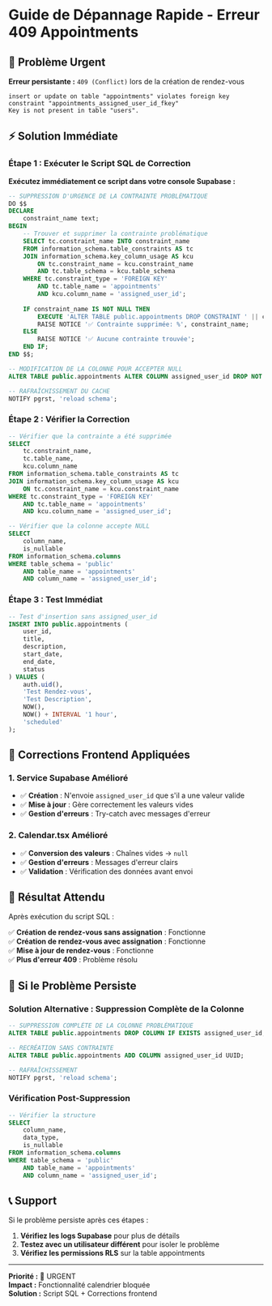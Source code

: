 # Guide de Dépannage Rapide - Erreur 409 Appointments

## 🚨 Problème Urgent

**Erreur persistante :** `409 (Conflict)` lors de la création de rendez-vous
```
insert or update on table "appointments" violates foreign key constraint "appointments_assigned_user_id_fkey"
Key is not present in table "users".
```

## ⚡ Solution Immédiate

### Étape 1 : Exécuter le Script SQL de Correction

**Exécutez immédiatement ce script dans votre console Supabase :**

```sql
-- SUPPRESSION D'URGENCE DE LA CONTRAINTE PROBLÉMATIQUE
DO $$
DECLARE
    constraint_name text;
BEGIN
    -- Trouver et supprimer la contrainte problématique
    SELECT tc.constraint_name INTO constraint_name
    FROM information_schema.table_constraints AS tc 
    JOIN information_schema.key_column_usage AS kcu
        ON tc.constraint_name = kcu.constraint_name
        AND tc.table_schema = kcu.table_schema
    WHERE tc.constraint_type = 'FOREIGN KEY' 
        AND tc.table_name = 'appointments'
        AND kcu.column_name = 'assigned_user_id';
    
    IF constraint_name IS NOT NULL THEN
        EXECUTE 'ALTER TABLE public.appointments DROP CONSTRAINT ' || constraint_name;
        RAISE NOTICE '✅ Contrainte supprimée: %', constraint_name;
    ELSE
        RAISE NOTICE '✅ Aucune contrainte trouvée';
    END IF;
END $$;

-- MODIFICATION DE LA COLONNE POUR ACCEPTER NULL
ALTER TABLE public.appointments ALTER COLUMN assigned_user_id DROP NOT NULL;

-- RAFRAÎCHISSEMENT DU CACHE
NOTIFY pgrst, 'reload schema';
```

### Étape 2 : Vérifier la Correction

```sql
-- Vérifier que la contrainte a été supprimée
SELECT 
    tc.constraint_name,
    tc.table_name,
    kcu.column_name
FROM information_schema.table_constraints AS tc 
JOIN information_schema.key_column_usage AS kcu
    ON tc.constraint_name = kcu.constraint_name
WHERE tc.constraint_type = 'FOREIGN KEY' 
    AND tc.table_name = 'appointments'
    AND kcu.column_name = 'assigned_user_id';

-- Vérifier que la colonne accepte NULL
SELECT 
    column_name,
    is_nullable
FROM information_schema.columns 
WHERE table_schema = 'public' 
    AND table_name = 'appointments'
    AND column_name = 'assigned_user_id';
```

### Étape 3 : Test Immédiat

```sql
-- Test d'insertion sans assigned_user_id
INSERT INTO public.appointments (
    user_id,
    title,
    description,
    start_date,
    end_date,
    status
) VALUES (
    auth.uid(),
    'Test Rendez-vous',
    'Test Description',
    NOW(),
    NOW() + INTERVAL '1 hour',
    'scheduled'
);
```

## 🔧 Corrections Frontend Appliquées

### 1. **Service Supabase Amélioré**
- ✅ **Création** : N'envoie `assigned_user_id` que s'il a une valeur valide
- ✅ **Mise à jour** : Gère correctement les valeurs vides
- ✅ **Gestion d'erreurs** : Try-catch avec messages d'erreur

### 2. **Calendar.tsx Amélioré**
- ✅ **Conversion des valeurs** : Chaînes vides → `null`
- ✅ **Gestion d'erreurs** : Messages d'erreur clairs
- ✅ **Validation** : Vérification des données avant envoi

## 🎯 Résultat Attendu

Après exécution du script SQL :

✅ **Création de rendez-vous sans assignation** : Fonctionne  
✅ **Création de rendez-vous avec assignation** : Fonctionne  
✅ **Mise à jour de rendez-vous** : Fonctionne  
✅ **Plus d'erreur 409** : Problème résolu  

## 🚨 Si le Problème Persiste

### Solution Alternative : Suppression Complète de la Colonne

```sql
-- SUPPRESSION COMPLÈTE DE LA COLONNE PROBLÉMATIQUE
ALTER TABLE public.appointments DROP COLUMN IF EXISTS assigned_user_id;

-- RECRÉATION SANS CONTRAINTE
ALTER TABLE public.appointments ADD COLUMN assigned_user_id UUID;

-- RAFRAÎCHISSEMENT
NOTIFY pgrst, 'reload schema';
```

### Vérification Post-Suppression

```sql
-- Vérifier la structure
SELECT 
    column_name,
    data_type,
    is_nullable
FROM information_schema.columns 
WHERE table_schema = 'public' 
    AND table_name = 'appointments'
    AND column_name = 'assigned_user_id';
```

## 📞 Support

Si le problème persiste après ces étapes :

1. **Vérifiez les logs Supabase** pour plus de détails
2. **Testez avec un utilisateur différent** pour isoler le problème
3. **Vérifiez les permissions RLS** sur la table appointments

---

**Priorité :** 🔴 URGENT  
**Impact :** Fonctionnalité calendrier bloquée  
**Solution :** Script SQL + Corrections frontend
